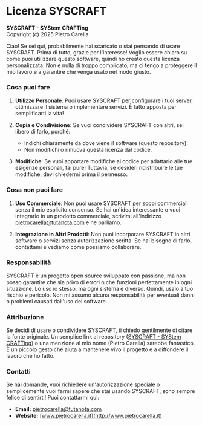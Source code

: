 # Licenza SYSCRAFT

**SYSCRAFT - SYStem CRAFTing**  
Copyright (c) 2025 Pietro Carella  

Ciao! Se sei qui, probabilmente hai scaricato o stai pensando di usare SYSCRAFT. Prima di tutto, grazie per l'interesse! Voglio essere chiaro su come puoi utilizzare questo software, quindi ho creato questa licenza personalizzata. Non è nulla di troppo complicato, ma ci tengo a proteggere il mio lavoro e a garantire che venga usato nel modo giusto.

### Cosa puoi fare

1. **Utilizzo Personale**: Puoi usare SYSCRAFT per configurare i tuoi server, ottimizzare il sistema o implementare servizi. È fatto apposta per semplificarti la vita!

2. **Copia e Condivisione**: Se vuoi condividere SYSCRAFT con altri, sei libero di farlo, purché:  
   - Indichi chiaramente da dove viene il software (questo repository).  
   - Non modifichi o rimuova questa licenza dal codice.  

3. **Modifiche**: Se vuoi apportare modifiche al codice per adattarlo alle tue esigenze personali, fai pure! Tuttavia, se desideri ridistribuire le tue modifiche, devi chiedermi prima il permesso.

### Cosa non puoi fare

1. **Uso Commerciale**: Non puoi usare SYSCRAFT per scopi commerciali senza il mio esplicito consenso. Se hai un'idea interessante o vuoi integrarlo in un prodotto commerciale, scrivimi all'indirizzo [pietrocarella@tutanota.com](mailto:pietrocarella@tutanota.com) e ne parliamo.

2. **Integrazione in Altri Prodotti**: Non puoi incorporare SYSCRAFT in altri software o servizi senza autorizzazione scritta. Se hai bisogno di farlo, contattami e vediamo come possiamo collaborare.

### Responsabilità

SYSCRAFT è un progetto open source sviluppato con passione, ma non posso garantire che sia privo di errori o che funzioni perfettamente in ogni situazione. Lo uso io stesso, ma ogni sistema è diverso. Quindi, usalo a tuo rischio e pericolo. Non mi assumo alcuna responsabilità per eventuali danni o problemi causati dall'uso del software.

### Attribuzione

Se decidi di usare o condividere SYSCRAFT, ti chiedo gentilmente di citare la fonte originale. Un semplice link al repository ([SYSCRAFT - SYStem CRAFTing](https://github.com/pietrocarella/syscraft-zero)) o una menzione al mio nome (Pietro Carella) sarebbe fantastico. È un piccolo gesto che aiuta a mantenere vivo il progetto e a diffondere il lavoro che ho fatto.

### Contatti

Se hai domande, vuoi richiedere un'autorizzazione speciale o semplicemente vuoi farmi sapere che stai usando SYSCRAFT, sono sempre felice di sentirti! Puoi contattarmi qui:  
- **Email:** [pietrocarella@tutanota.com](mailto:pietrocarella@tutanota.com)  
- **Website:** [www.pietrocarella.it](http://www.pietrocarella.it)  
